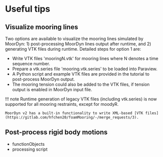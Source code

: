 # Useful tips

## Visualize mooring lines
Two options are available to visualize the mooring lines simulated by MoorDyn: 1) post-processing MoorDyn lines output after runtime, and 2) generating VTK files during runtime. Detailed steps for option 1 are:

- Write VTK files 'mooringN.vtk' for mooring lines where N denotes a time sequence number.
- Prepare a vtk.series file 'mooring.vtk.series' to be loaded into Paraview.
- A Python script and example VTK files are provided in the tutorial to post-process MoorDyn output.
- The mooring tension could also be added to the VTK files, if tension output is enabled in MoorDyn input file.


!!! note
    Runtime generation of legacy VTK files (including vtk.series) is now supported for all mooring restraints, except for moodyR.
    
    MoorDyn v2 has a built-in functionality to write XML-based [VTK files](https://gitlab.com/hfchen20/foamMooring/-/merge_requests/3).

## Post-process rigid body motions
- functionObjects
- processing script